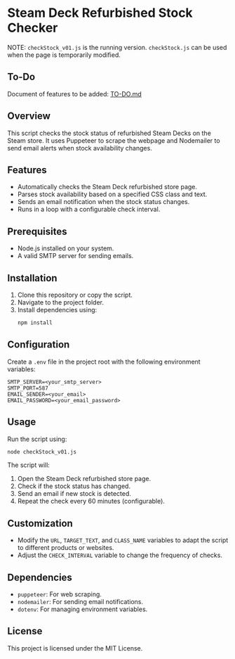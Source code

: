 # Steam Deck Refurbished Stock Checker

NOTE: `checkStock_v01.js` is the running version. `checkStock.js` can be used when the page is temporarily modified.

## To-Do

Document of features to be added: [TO-DO.md](TO-DO.md)

## Overview

This script checks the stock status of refurbished Steam Decks on the Steam store. It uses Puppeteer to scrape the webpage and Nodemailer to send email alerts when stock availability changes.

## Features

- Automatically checks the Steam Deck refurbished store page.
- Parses stock availability based on a specified CSS class and text.
- Sends an email notification when the stock status changes.
- Runs in a loop with a configurable check interval.

## Prerequisites

- Node.js installed on your system.
- A valid SMTP server for sending emails.

## Installation

1. Clone this repository or copy the script.
2. Navigate to the project folder.
3. Install dependencies using:
   ```sh
   npm install
   ```

## Configuration

Create a `.env` file in the project root with the following environment variables:

```env
SMTP_SERVER=<your_smtp_server>
SMTP_PORT=587
EMAIL_SENDER=<your_email>
EMAIL_PASSWORD=<your_email_password>
```

## Usage

Run the script using:

```sh
node checkStock_v01.js
```

The script will:

1. Open the Steam Deck refurbished store page.
2. Check if the stock status has changed.
3. Send an email if new stock is detected.
4. Repeat the check every 60 minutes (configurable).

## Customization

- Modify the `URL`, `TARGET_TEXT`, and `CLASS_NAME` variables to adapt the script to different products or websites.
- Adjust the `CHECK_INTERVAL` variable to change the frequency of checks.

## Dependencies

- `puppeteer`: For web scraping.
- `nodemailer`: For sending email notifications.
- `dotenv`: For managing environment variables.

## License

This project is licensed under the MIT License.
